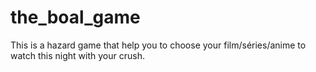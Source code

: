 # the_boal_game
This is a hazard game that help you to choose your film/séries/anime to watch this night with your crush.
